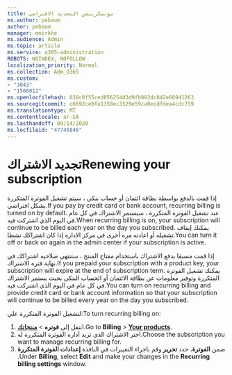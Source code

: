 ```yaml
---
title: سوبسكريبشن التجديد الافتراضي
ms.author: pebaum
author: pebaum
manager: mnirkhe
ms.audience: Admin
ms.topic: article
ms.service: o365-administration
ROBOTS: NOINDEX, NOFOLLOW
localization_priority: Normal
ms.collection: Adm_O365
ms.custom:
- "3043"
- "1500012"
ms.openlocfilehash: 038c8f55ced056254d3d9fb882dc842e66941263
ms.sourcegitcommit: c6692ce0fa1358ec3529e59ca0ecdfdea4cdc759
ms.translationtype: MT
ms.contentlocale: ar-SA
ms.lasthandoff: 09/14/2020
ms.locfileid: "47745846"
---
```

# <a name="renewing-your-subscription"></a><span data-ttu-id="34eea-102">تجديد الاشتراك</span><span class="sxs-lookup"><span data-stu-id="34eea-102">Renewing your subscription</span></span>

<span data-ttu-id="34eea-103">إذا قمت بالدفع بواسطة بطاقة ائتمان أو حساب بنكي ، سيتم تشغيل الفوترة المتكررة بشكل افتراضي.</span><span class="sxs-lookup"><span data-stu-id="34eea-103">If you pay by credit card or bank account, recurring billing is turned on by default.</span></span> <span data-ttu-id="34eea-104">عند تشغيل الفوترة المتكررة ، سيستمر الاشتراك في كل عام في اليوم الذي اشتركت فيه.</span><span class="sxs-lookup"><span data-stu-id="34eea-104">When recurring billing is on, your subscription will continue to be billed each year on the day you subscribed.</span></span> <span data-ttu-id="34eea-105">يمكنك إيقاف تشغيله أو اعادته مره أخرى في مركز الاداره إذا كان اشتراكك نشطا.</span><span class="sxs-lookup"><span data-stu-id="34eea-105">You can turn it off or back on again in the admin center if your subscription is active.</span></span>

<span data-ttu-id="34eea-106">إذا قمت مسبقا بدفع الاشتراك باستخدام مفتاح المنتج ، ستنتهي صلاحيه اشتراكك في نهاية فتره الاشتراك.</span><span class="sxs-lookup"><span data-stu-id="34eea-106">If you prepaid your subscription with a product key, your subscription will expire at the end of subscription term.</span></span> <span data-ttu-id="34eea-107">يمكنك تشغيل الفوترة المتكررة وتوفير معلومات عن بطاقة الائتمان أو الحساب البنكي بحيث يستمر الاشتراك في كل عام في اليوم الذي اشتركت فيه.</span><span class="sxs-lookup"><span data-stu-id="34eea-107">You can turn on recurring billing and provide credit card or bank account information so that your subscription will continue to be billed every year on the day you subscribed.</span></span>

<span data-ttu-id="34eea-108">لتشغيل الفوترة المتكررة علي:</span><span class="sxs-lookup"><span data-stu-id="34eea-108">To turn recurring billing on:</span></span> 

1. <span data-ttu-id="34eea-109">انتقل إلى **فوتره**  >  **[منتجاتك](https://go.microsoft.com/fwlink/p/?linkid=842054)**.</span><span class="sxs-lookup"><span data-stu-id="34eea-109">Go to **Billing** > **[Your products](https://go.microsoft.com/fwlink/p/?linkid=842054)**.</span></span>
2. <span data-ttu-id="34eea-110">اختر الاشتراك الذي تريد أداره الفوترة المتكررة له.</span><span class="sxs-lookup"><span data-stu-id="34eea-110">Choose the subscription you want to manage recurring billing for.</span></span>
3. <span data-ttu-id="34eea-111">ضمن **الفوترة**، حدد **تحرير** وقم باجراء التغييرات في النافذة **إعدادات الفوترة المتكررة** .</span><span class="sxs-lookup"><span data-stu-id="34eea-111">Under **Billing**, select **Edit** and make your changes in the **Recurring billing settings** window.</span></span> 